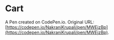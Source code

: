 # Cart

A Pen created on CodePen.io. Original URL: [https://codepen.io/NakraniKrupali/pen/MWEjzBp](https://codepen.io/NakraniKrupali/pen/MWEjzBp).


